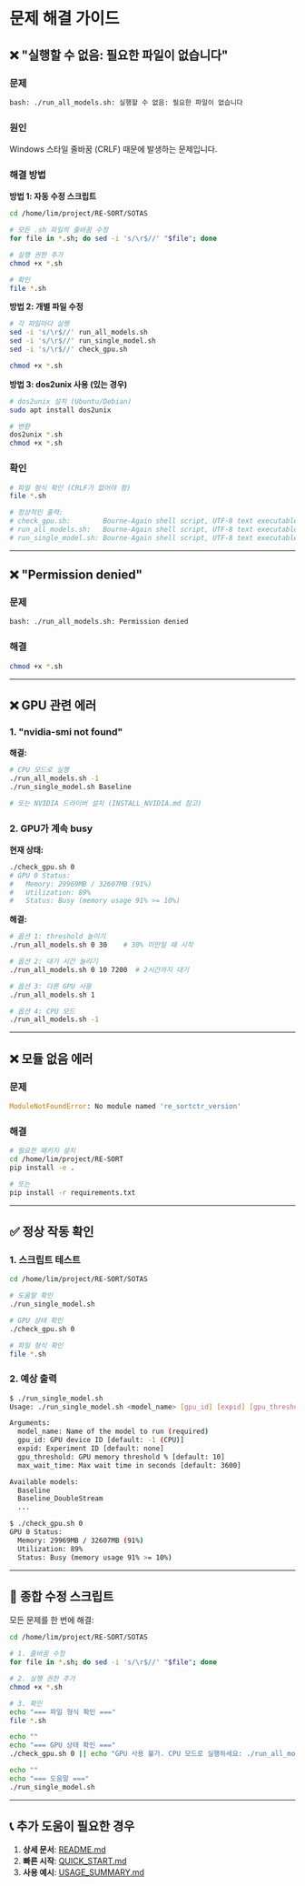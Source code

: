 # 문제 해결 가이드

## ❌ "실행할 수 없음: 필요한 파일이 없습니다"

### 문제
```bash
bash: ./run_all_models.sh: 실행할 수 없음: 필요한 파일이 없습니다
```

### 원인
Windows 스타일 줄바꿈 (CRLF) 때문에 발생하는 문제입니다.

### 해결 방법

**방법 1: 자동 수정 스크립트**
```bash
cd /home/lim/project/RE-SORT/SOTAS

# 모든 .sh 파일의 줄바꿈 수정
for file in *.sh; do sed -i 's/\r$//' "$file"; done

# 실행 권한 추가
chmod +x *.sh

# 확인
file *.sh
```

**방법 2: 개별 파일 수정**
```bash
# 각 파일마다 실행
sed -i 's/\r$//' run_all_models.sh
sed -i 's/\r$//' run_single_model.sh
sed -i 's/\r$//' check_gpu.sh

chmod +x *.sh
```

**방법 3: dos2unix 사용 (있는 경우)**
```bash
# dos2unix 설치 (Ubuntu/Debian)
sudo apt install dos2unix

# 변환
dos2unix *.sh
chmod +x *.sh
```

### 확인
```bash
# 파일 형식 확인 (CRLF가 없어야 함)
file *.sh

# 정상적인 출력:
# check_gpu.sh:        Bourne-Again shell script, UTF-8 text executable
# run_all_models.sh:   Bourne-Again shell script, UTF-8 text executable
# run_single_model.sh: Bourne-Again shell script, UTF-8 text executable
```

---

## ❌ "Permission denied"

### 문제
```bash
bash: ./run_all_models.sh: Permission denied
```

### 해결
```bash
chmod +x *.sh
```

---

## ❌ GPU 관련 에러

### 1. "nvidia-smi not found"

**해결:**
```bash
# CPU 모드로 실행
./run_all_models.sh -1
./run_single_model.sh Baseline

# 또는 NVIDIA 드라이버 설치 (INSTALL_NVIDIA.md 참고)
```

### 2. GPU가 계속 busy

**현재 상태:**
```bash
./check_gpu.sh 0
# GPU 0 Status:
#   Memory: 29969MB / 32607MB (91%)
#   Utilization: 89%
#   Status: Busy (memory usage 91% >= 10%)
```

**해결:**
```bash
# 옵션 1: threshold 높이기
./run_all_models.sh 0 30    # 30% 미만일 때 시작

# 옵션 2: 대기 시간 늘리기
./run_all_models.sh 0 10 7200  # 2시간까지 대기

# 옵션 3: 다른 GPU 사용
./run_all_models.sh 1

# 옵션 4: CPU 모드
./run_all_models.sh -1
```

---

## ❌ 모듈 없음 에러

### 문제
```python
ModuleNotFoundError: No module named 're_sortctr_version'
```

### 해결
```bash
# 필요한 패키지 설치
cd /home/lim/project/RE-SORT
pip install -e .

# 또는
pip install -r requirements.txt
```

---

## ✅ 정상 작동 확인

### 1. 스크립트 테스트
```bash
cd /home/lim/project/RE-SORT/SOTAS

# 도움말 확인
./run_single_model.sh

# GPU 상태 확인
./check_gpu.sh 0

# 파일 형식 확인
file *.sh
```

### 2. 예상 출력
```bash
$ ./run_single_model.sh
Usage: ./run_single_model.sh <model_name> [gpu_id] [expid] [gpu_threshold] [max_wait_time]

Arguments:
  model_name: Name of the model to run (required)
  gpu_id: GPU device ID [default: -1 (CPU)]
  expid: Experiment ID [default: none]
  gpu_threshold: GPU memory threshold % [default: 10]
  max_wait_time: Max wait time in seconds [default: 3600]

Available models:
  Baseline
  Baseline_DoubleStream
  ...
```

```bash
$ ./check_gpu.sh 0
GPU 0 Status:
  Memory: 29969MB / 32607MB (91%)
  Utilization: 89%
  Status: Busy (memory usage 91% >= 10%)
```

---

## 🔧 종합 수정 스크립트

모든 문제를 한 번에 해결:

```bash
cd /home/lim/project/RE-SORT/SOTAS

# 1. 줄바꿈 수정
for file in *.sh; do sed -i 's/\r$//' "$file"; done

# 2. 실행 권한 추가
chmod +x *.sh

# 3. 확인
echo "=== 파일 형식 확인 ==="
file *.sh

echo ""
echo "=== GPU 상태 확인 ==="
./check_gpu.sh 0 || echo "GPU 사용 불가. CPU 모드로 실행하세요: ./run_all_models.sh -1"

echo ""
echo "=== 도움말 ==="
./run_single_model.sh
```

---

## 📞 추가 도움이 필요한 경우

1. **상세 문서**: [README.md](README.md)
2. **빠른 시작**: [QUICK_START.md](QUICK_START.md)
3. **사용 예시**: [USAGE_SUMMARY.md](USAGE_SUMMARY.md)
